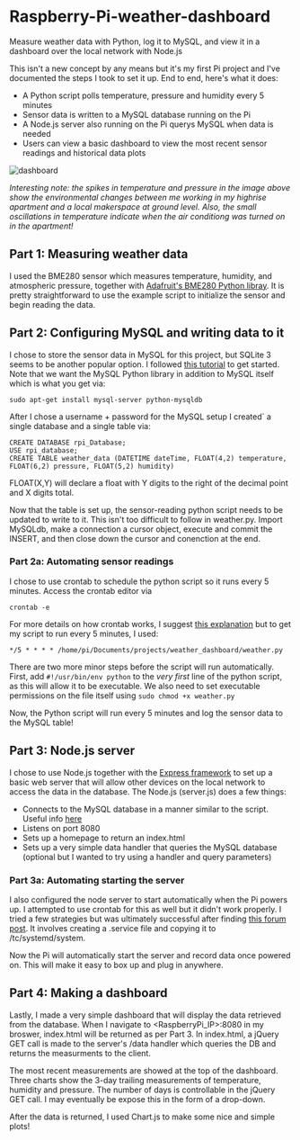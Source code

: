 # Raspberry-Pi-weather-dashboard
Measure weather data with Python, log it to MySQL, and view it in a dashboard over the local network with Node.js

This isn't a new concept by any means but it's my first Pi project and I've documented the steps I took to set it up. End to end, here's what it does:

- A Python script polls temperature, pressure and humidity every 5 minutes
- Sensor data is written to a MySQL database running on the Pi
- A Node.js server also running on the Pi querys MySQL when data is needed
- Users can view a basic dashboard to view the most recent sensor readings and historical data plots

![dashboard](http://i.imgur.com/NE457Te.jpg)


_Interesting note: the spikes in temperature and pressure in the image above show the environmental changes between me working in my highrise apartment and a local makerspace at ground level. Also, the small oscillations in temperature indicate when the air conditiong was turned on in the apartment!_

## Part 1: Measuring weather data

I used the BME280 sensor which measures temperature, humidity, and atmospheric pressure, together with [Adafruit's BME280 Python libray](https://github.com/adafruit/Adafruit_Python_BME280). It is pretty straightforward to use the example script to initialize the sensor and begin reading the data.

## Part 2: Configuring MySQL and writing data to it

I chose to store the sensor data in MySQL for this project, but SQLite 3 seems to be another popular option. I followed [this tutorial](http://raspberrywebserver.com/sql-databases/using-mysql-on-a-raspberry-pi.html) to get started.
Note that we want the MySQL Python library in addition to MySQL itself which is what you get via:

`sudo apt-get install mysql-server python-mysqldb`

After I chose a username + password for the MySQL setup I created` a single database and a single table via:

```
CREATE DATABASE rpi_Database;
USE rpi_database;
CREATE TABLE weather_data (DATETIME dateTime, FLOAT(4,2) temperature, FLOAT(6,2) pressure, FLOAT(5,2) humidity)
```

FLOAT(X,Y) will declare a float with Y digits to the right of the decimal point and X digits total.

Now that the table is set up, the sensor-reading python script needs to be updated to write to it. This isn't too difficult to follow in weather.py. Import MySQLdb, make a connection a cursor object, execute and commit the INSERT, and then close down the cursor and conenction at the end.

### Part 2a: Automating sensor readings

I chose to use crontab to schedule the python script so it runs every 5 minutes. Access the crontab editor via

`crontab -e`

For more details on how crontab works, I suggest [this explanation](http://kvz.io/blog/2007/07/29/schedule-tasks-on-linux-using-crontab/) but to get my script to run every 5 minutes, I used:

`*/5 * * * * /home/pi/Documents/projects/weather_dashboard/weather.py`

There are two more minor steps before the script will run automatically. First, add `#!/usr/bin/env python` to the _very first_ line of the python script, as this will allow it to be executable. We also need to set executable permissions on the file itself using `sudo chmod +x weather.py`

Now, the Python script will run every 5 minutes and log the sensor data to the MySQL table!

## Part 3: Node.js server

I chose to use Node.js together with the [Express framework](https://expressjs.com/en/starter/installing.html) to set up a basic web server that will allow other devices on the local network to access the data in the database. The Node.js (server.js) does a few things:

- Connects to the MySQL database in a manner similar to the script. Useful info [here](https://www.w3schools.com/nodejs/nodejs_mysql.asp)
- Listens on port 8080 
- Sets up a homepage to return an index.html
- Sets up a very simple data handler that queries the MySQL database (optional but I wanted to try using a handler and query parameters)

### Part 3a: Automating starting the server

I also configured the node server to start automatically when the Pi powers up. I attempted to use crontab for this as well but it didn't work properly. I tried a few strategies but was ultimately successful after finding [this forum post](https://www.raspberrypi.org/forums/viewtopic.php?f=63&t=138861). It involves creating a .service file and copying it to /tc/systemd/system. 

Now the Pi will automatically start the server and record data once powered on. This will make it easy to box up and plug in anywhere.

## Part 4: Making a dashboard

Lastly, I made a very simple dashboard that will display the data retrieved from the database. When I navigate to <RaspberryPi_IP>:8080 in my broswer, index.html will be returned as per Part 3. In index.html, a jQuery GET call is made to the server's /data handler which queries the DB and returns the measurments to the client.

The most recent measurements are showed at the top of the dashboard. Three charts show the 3-day trailing measurements of temperature, humidity and pressure. The number of days is controllable in the jQuery GET call. I may eventually be expose this in the form of a drop-down. 

After the data is returned, I used Chart.js to make some nice and simple plots! 
